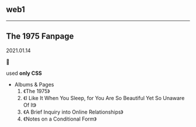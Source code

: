 ## web1
---

## The 1975 Fanpage

2021.01.14

:green_heart:

used **only CSS**

- Albums & Pages
  1. 《The 1975》
  2. 《I Like It When You Sleep, for You Are So Beautiful Yet So Unaware Of It》
  3. 《A Brief Inquiry into Online Relationships》
  4. 《Notes on a Conditional Form》
